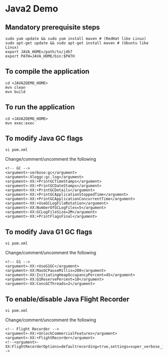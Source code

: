 # Java2 Demo
## Mandatory prerequisite steps
```
sudo yum update && sudo yum install maven # (RedHat like Linux)
sudo apt-get update && sudo apt-get install maven # (Ubuntu like Linux)
export JAVA_HOME=/path/to/jdk7
export PATH=JAVA_HOME/bin:$PATH
````

## To compile the application
```
cd <JAVA2DEMO_HOME>
mvn clean
mvn build
```
## To run the application
```
cd <JAVA2DEMO_HOME>
mvn exec:exec
```

## To modify Java GC flags
```
vi pom.xml
```
Change/comment/uncomment the following
```
<!-- GC -->
<argument>-verbose:gc</argument>
<argument>-Xloggc:gc.log</argument>
<argument>-XX:+PrintGCTimeStamps</argument>
<argument>-XX:+PrintGCDateStamps</argument>
<argument>-XX:+PrintGCDetails</argument>
<argument>-XX:+PrintGCApplicationStoppedTime</argument>
<argument>-XX:+PrintGCApplicationConcurrentTime</argument>
<argument>-XX:+UseGCLogFileRotation</argument>
<argument>-XX:NumberOfGCLogFiles=5</argument>
<argument>-XX:GCLogFileSize=2M</argument>
<argument>-XX:+PrintFlagsFinal</argument>
```

## To modify Java G1 GC flags
```
vi pom.xml
```
Change/comment/uncomment the following
```
<!-- G1 -->
<argument>-XX:+UseG1GC</argument>
<argument>-XX:MaxGCPauseMillis=200</argument>
<argument>-XX:InitiatingHeapOccupancyPercent=45</argument>
<argument>-XX:G1ReservePercent=10</argument>
<argument>-XX:ConcGCThreads=2</argument>
```

## To enable/disable Java Flight Recorder 
```
vi pom.xml
```
Change/comment/uncomment the following
```
<!-- Flight Recorder -->
<argument>-XX:+UnlockCommercialFeatures</argument>
<argument>-XX:+FlightRecorder</argument>
<!--<argument>-XX:FlightRecorderOptions=defaultrecording=true,settings=super_verbose_jfr_template.jfc</argument>-->
```
